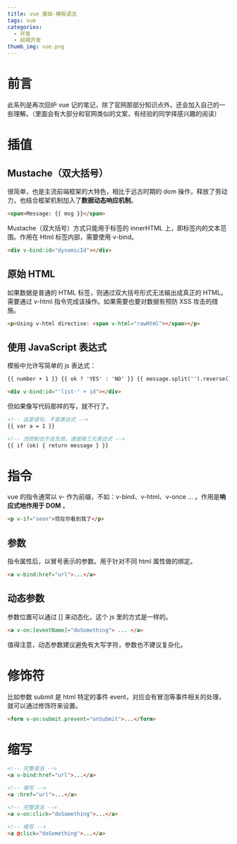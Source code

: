```yaml
---
title: vue 基础-模板语法
tags: vue
categories:
  - 开发
  - 前端开发
thumb_img: vue.png
---
```


# 前言

此系列是再次回炉 vue 记的笔记，除了官网那部分知识点外，还会加入自己的一些理解。（里面会有大部分和官网类似的文案，有经验的同学择感兴趣的阅读）

# 插值

## Mustache（双大括号）

很简单，也是主流前端框架的大特色，相比于远古时期的 dom 操作，释放了劳动力，也结合框架机制加入了**数据动态响应机制**。

```html
<span>Message: {{ msg }}</span>
```

Mustache（双大括号）方式只能用于标签的 innerHTML 上，即标签内的文本范围。作用在 Html 标签内部，需要使用 v-bind。

```html
<div v-bind:id="dynamicId"></div>
```

## 原始 HTML

如果数据是普通的 HTML 标签，则通过双大括号形式无法输出成真正的 HTML。需要通过 v-html 指令完成该操作。如果需要也要对数据有预防 XSS 攻击的措施。

```html
<p>Using v-html directive: <span v-html="rawHtml"></span></p>
```

## 使用 JavaScript 表达式

模板中允许写简单的 js 表达式：

```html
{{ number + 1 }} {{ ok ? 'YES' : 'NO' }} {{ message.split('').reverse().join('') }}

<div v-bind:id="'list-' + id"></div>
```

但如果像写代码那样的写，就不行了。

```html
<!-- 这是语句，不是表达式 -->
{{ var a = 1 }}

<!-- 流控制也不会生效，请使用三元表达式 -->
{{ if (ok) { return message } }}
```

# 指令

vue 的指令通常以 v- 作为前缀，不如：v-bind、v-html、v-once ... 。作用是**响应式地作用于 DOM** 。

```html
<p v-if="seen">现在你看到我了</p>
```

## 参数

指令属性后，以冒号表示的参数。用于针对不同 html 属性做的绑定。

```html
<a v-bind:href="url">...</a>
```

## 动态参数

参数位置可以通过 [] 来动态化，这个 js 里的方式是一样的。

```html
<a v-on:[eventName]="doSomething"> ... </a>
```

值得注意，动态参数建议避免有大写字符，参数也不建议复杂化。

# 修饰符

比如参数 submit 是 html 特定的事件 event，对应会有冒泡等事件相关的处理，就可以通过修饰符来设置。

```html
<form v-on:submit.prevent="onSubmit">...</form>
```

# 缩写

```html
<!-- 完整语法 -->
<a v-bind:href="url">...</a>

<!-- 缩写 -->
<a :href="url">...</a>
```

```html
<!-- 完整语法 -->
<a v-on:click="doSomething">...</a>

<!-- 缩写 -->
<a @click="doSomething">...</a>
```
